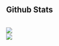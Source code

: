 
## Github Stats  

<br />

<div align="center"><img src="https://github-readme-stats.vercel.app/api?username=EternalTimes&show_icons=true&count_private=true&hide_border=true&theme=ambient_gradient" align="left"  /></div>

<br />


<div align="center"><img src="https://github-readme-stats.vercel.app/api/top-langs/?username=EternalTimes&hide_border=true&layout=compacttheme=ambient_gradient" align="left"  /></div>

<br />

